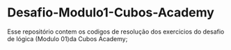 # Desafio-Modulo1-Cubos-Academy

Esse repositório contem os codigos de resolução dos exercicios do desafio de lógica (Modulo 01)da Cubos Academy;